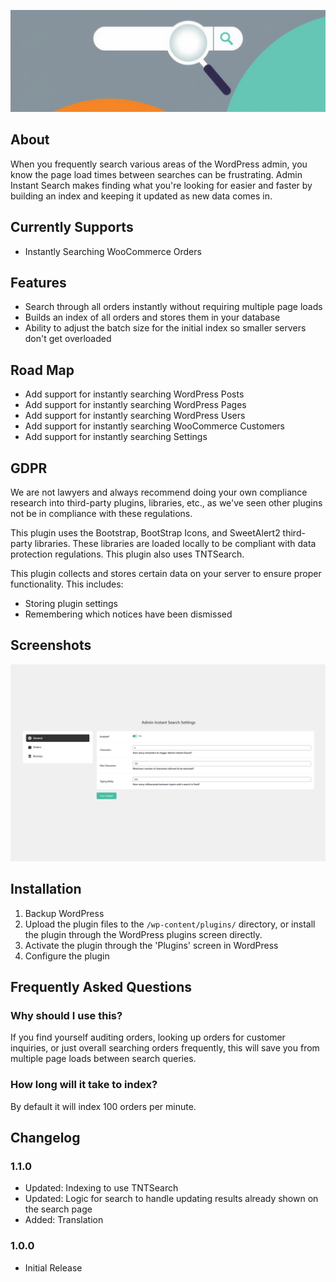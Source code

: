 ![Admin Instant Search Banner](.wordpress-org/banner-1880x609.png)
## About

When you frequently search various areas of the WordPress admin, you know the page load times between searches can be frustrating. Admin Instant Search makes finding what you're looking for easier and faster by building an index and keeping it updated as new data comes in.

## Currently Supports

* Instantly Searching WooCommerce Orders

## Features

* Search through all orders instantly without requiring multiple page loads
* Builds an index of all orders and stores them in your database
* Ability to adjust the batch size for the initial index so smaller servers don't get overloaded

## Road Map

* Add support for instantly searching WordPress Posts
* Add support for instantly searching WordPress Pages
* Add support for instantly searching WordPress Users
* Add support for instantly searching WooCommerce Customers
* Add support for instantly searching Settings

## GDPR

We are not lawyers and always recommend doing your own compliance research into third-party plugins, libraries, etc., as we've seen other plugins not be in compliance with these regulations.

This plugin uses the Bootstrap, BootStrap Icons, and SweetAlert2 third-party libraries. These libraries are loaded locally to be compliant with data protection regulations. This plugin also uses TNTSearch.

This plugin collects and stores certain data on your server to ensure proper functionality. This includes:

* Storing plugin settings
* Remembering which notices have been dismissed

## Screenshots

![Settings](.wordpress-org/screenshot-1.jpg)

## Installation

1. Backup WordPress
2. Upload the plugin files to the `/wp-content/plugins/` directory, or install the plugin through the WordPress plugins screen directly.
3. Activate the plugin through the 'Plugins' screen in WordPress
4. Configure the plugin

## Frequently Asked Questions

### Why should I use this?

If you find yourself auditing orders, looking up orders for customer inquiries, or just overall searching orders frequently, this will save you from multiple page loads between search queries.

### How long will it take to index?

By default it will index 100 orders per minute.

## Changelog

### 1.1.0
* Updated: Indexing to use TNTSearch
* Updated: Logic for search to handle updating results already shown on the search page
* Added: Translation

### 1.0.0
* Initial Release